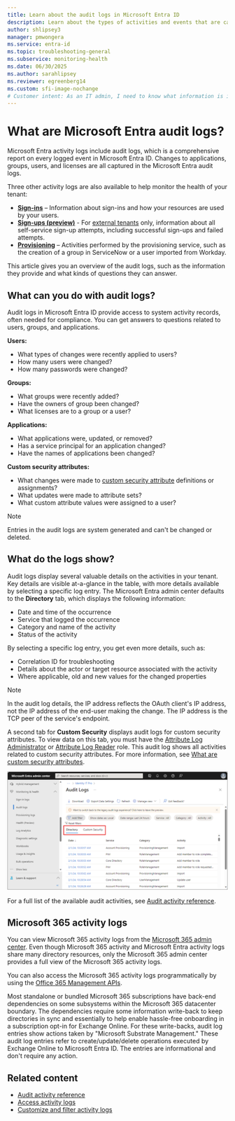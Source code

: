 ```yaml
---
title: Learn about the audit logs in Microsoft Entra ID
description: Learn about the types of activities and events that are captured in Microsoft Entra audit logs and how you can use the logs for troubleshooting.
author: shlipsey3
manager: pmwongera
ms.service: entra-id
ms.topic: troubleshooting-general
ms.subservice: monitoring-health
ms.date: 06/30/2025
ms.author: sarahlipsey
ms.reviewer: egreenberg14
ms.custom: sfi-image-nochange
# Customer intent: As an IT admin, I need to know what information is included in the Microsoft Entra audit logs so I know what to look for when I need to troubleshoot an issue.
---
```


# What are Microsoft Entra audit logs?

Microsoft Entra activity logs include audit logs, which is a comprehensive report on every logged event in Microsoft Entra ID. Changes to applications, groups, users, and licenses are all captured in the Microsoft Entra audit logs.

Three other activity logs are also available to help monitor the health of your tenant:

- **[Sign-ins](concept-sign-ins.md)** – Information about sign-ins and how your resources are used by your users.
- **[Sign-ups (preview)](concept-sign-ups.md)** - For [external tenants](../../external-id/tenant-configurations.md) only, information about all self-service sign-up attempts, including successful sign-ups and failed attempts.
- **[Provisioning](concept-provisioning-logs.md)** – Activities performed by the provisioning service, such as the creation of a group in ServiceNow or a user imported from Workday.

This article gives you an overview of the audit logs, such as the information they provide and what kinds of questions they can answer.

## What can you do with audit logs?

Audit logs in Microsoft Entra ID provide access to system activity records, often needed for compliance. You can get answers to questions related to users, groups, and applications.

**Users:**

- What types of changes were recently applied to users?
- How many users were changed?
- How many passwords were changed?

**Groups:**

- What groups were recently added?
- Have the owners of group been changed?
- What licenses are to a group or a user?

**Applications:**

- What applications were, updated, or removed?
- Has a service principal for an application changed?
- Have the names of applications been changed?

**Custom security attributes:**

- What changes were made to [custom security attribute](../../fundamentals/custom-security-attributes-overview.md) definitions or assignments?
- What updates were made to attribute sets?
- What custom attribute values were assigned to a user?

> [!NOTE]
> Entries in the audit logs are system generated and can't be changed or deleted.

## What do the logs show?

Audit logs display several valuable details on the activities in your tenant. Key details are visible at-a-glance in the table, with more details available by selecting a specific log entry. The Microsoft Entra admin center defaults to the **Directory** tab, which displays the following information:

- Date and time of the occurrence
- Service that logged the occurrence
- Category and name of the activity
- Status of the activity

By selecting a specific log entry, you get even more details, such as:

- Correlation ID for troubleshooting
- Details about the actor or target resource associated with the activity
- Where applicable, old and new values for the changed properties

> [!NOTE]
> In the audit log details, the IP address reflects the OAuth client's IP address, not the IP address of the end-user making the change. The IP address is the TCP peer of the service's endpoint.

A second tab for **Custom Security** displays audit logs for custom security attributes. To view data on this tab, you must have the [Attribute Log Administrator](../../identity/role-based-access-control/permissions-reference.md#attribute-log-administrator) or [Attribute Log Reader](../../identity/role-based-access-control/permissions-reference.md#attribute-log-reader) role. This audit log shows all activities related to custom security attributes. For more information, see [What are custom security attributes](../../fundamentals/custom-security-attributes-overview.md).

![Screenshot of the audit logs, with the Directory and Custom Security tabs highlighted.](media/concept-audit-logs/audit-log-tabs.png)

For a full list of the available audit activities, see [Audit activity reference](reference-audit-activities.md).

## Microsoft 365 activity logs

You can view Microsoft 365 activity logs from the [Microsoft 365 admin center](/microsoft-365/admin/admin-overview/admin-center-overview). Even though Microsoft 365 activity and Microsoft Entra activity logs share many directory resources, only the Microsoft 365 admin center provides a full view of the Microsoft 365 activity logs.

You can also access the Microsoft 365 activity logs programmatically by using the [Office 365 Management APIs](/office/office-365-management-api/office-365-management-apis-overview).

Most standalone or bundled Microsoft 365 subscriptions have back-end dependencies on some subsystems within the Microsoft 365 datacenter boundary. The dependencies require some information write-back to keep directories in sync and essentially to help enable hassle-free onboarding in a subscription opt-in for Exchange Online. For these write-backs, audit log entries show actions taken by "Microsoft Substrate Management." These audit log entries refer to create/update/delete operations executed by Exchange Online to Microsoft Entra ID. The entries are informational and don't require any action.

## Related content

- [Audit activity reference](reference-audit-activities.md)
- [Access activity logs](howto-access-activity-logs.md)
- [Customize and filter activity logs](howto-customize-filter-logs.md)
